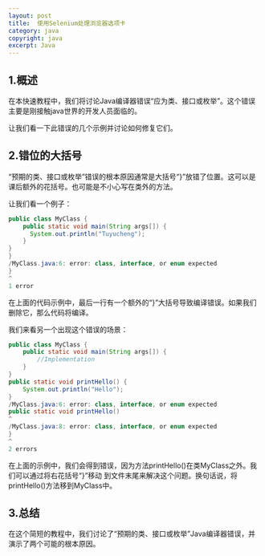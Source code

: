 ```yaml
---
layout: post
title:  使用Selenium处理浏览器选项卡
category: java
copyright: java
excerpt: Java
---
```


## 1.概述

在本快速教程中，我们将讨论Java编译器错误“应为类、接口或枚举”。这个错误主要是刚接触java世界的开发人员面临的。

让我们看一下此错误的几个示例并讨论如何修复它们。

## 2.错位的大括号

“预期的类、接口或枚举”错误的根本原因通常是大括号“}”放错了位置。这可以是课后额外的花括号。也可能是不小心写在类外的方法。

让我们看一个例子：

```java
public class MyClass {
    public static void main(String args[]) {
      System.out.println("Tuyucheng");
    }
}
}
/MyClass.java:6: error: class, interface, or enum expected
}
^
1 error
```

在上面的代码示例中，最后一行有一个额外的“}”大括号导致编译错误。如果我们删除它，那么代码将编译。

我们来看另一个出现这个错误的场景：

```java
public class MyClass {
    public static void main(String args[]) {
        //Implementation
    }
}
public static void printHello() {
    System.out.println("Hello");
}
/MyClass.java:6: error: class, interface, or enum expected
public static void printHello()
^
/MyClass.java:8: error: class, interface, or enum expected
}
^
2 errors
```

在上面的示例中，我们会得到错误，因为方法printHello()在类MyClass之外。我们可以通过将右花括号“}”移动  到文件末尾来解决这个问题。换句话说，将printHello()方法移到MyClass中。

## 3.总结

在这个简短的教程中，我们讨论了“预期的类、接口或枚举”Java编译器错误，并演示了两个可能的根本原因。
